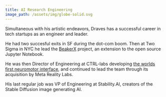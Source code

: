 ```yaml
---
title: AI Research Engineering
image_path: /assets/img/globe-solid.svg
---
```


<p>
  Simultaneous with his artistic endeavors, Draves has a successful
  career in tech startups as an engineer and leader.
</p>
<p>
  He had two succesful exits in SF during the dot-com boom. Then at Two
  Sigma in NYC he lead the <a href="http://beakerx.com/">BeakerX</a>
  project, an extension to the open source Jupyter Notebook.
</p>
<p>
  He was then Director of Engineering at CTRL-labs developing <a
  href="https://www.threads.net/@sussillodavid/post/C36G413uPMB">the
  worlds first neuromotor interface</a>, and continued to lead the
  team through its acquisition by Meta Reality Labs.
</p>
<p>
  His last regular job was VP of Engineering at Stability.AI,
  creators of the Stable Diffusion image generating AI.
</p>

